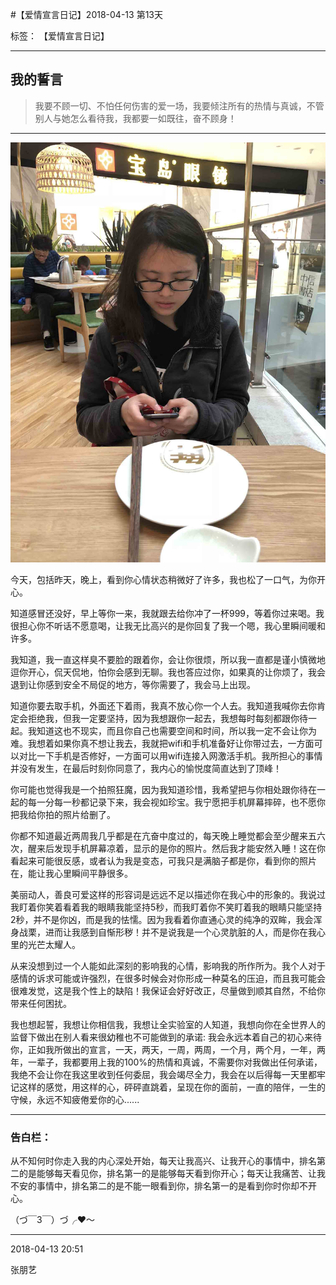 ﻿#【爱情宣言日记】2018-04-13 第13天

标签： 【爱情宣言日记】

---

## 我的誓言


> 我要不顾一切、不怕任何伤害的爱一场，我要倾注所有的热情与真诚，不管别人与她怎么看待我，我都要一如既往，奋不顾身！


---

![img](/img/love/IMG_1951.jpg)


今天，包括昨天，晚上，看到你心情状态稍微好了许多，我也松了一口气，为你开心。

知道感冒还没好，早上等你一来，我就跟去给你冲了一杯999，等着你过来喝。我很担心你不听话不愿意喝，让我无比高兴的是你回复了我一个嗯，我心里瞬间暖和许多。

我知道，我一直这样臭不要脸的跟着你，会让你很烦，所以我一直都是谨小慎微地逗你开心，侃天侃地，怕你会感到无聊。我也答应过你，如果真的让你烦了，我会退到让你感到安全不局促的地方，等你需要了，我会马上出现。

知道你要去取手机，外面还下着雨，我真不放心你一个人去。我知道我喊你去你肯定会拒绝我，但我一定要坚持，因为我想跟你一起去，我想每时每刻都跟你待一起。我知道这也不现实，而且你自己也需要空间和时间，所以我一定不会让你为难。我想着如果你真不想让我去，我就把wifi和手机准备好让你带过去，一方面可以对比一下手机是否修好，一方面可以用wifi连接入网激活手机。我所担心的事情并没有发生，在最后时刻你同意了，我内心的愉悦度简直达到了顶峰！

你可能也觉得我是一个拍照狂魔，因为我知道珍惜，我希望把与你相处跟你待在一起的每一分每一秒都记录下来，我会视如珍宝。我宁愿把手机屏幕摔碎，也不愿你把我给你拍的照片给删了。

你都不知道最近两周我几乎都是在亢奋中度过的，每天晚上睡觉都会至少醒来五六次，醒来后发现手机屏幕凉着，显示的是你的照片。然后我才能安然入睡！这在你看起来可能很反感，或者认为我是变态，可我只是满脑子都是你，看到你的照片在，能让我心里瞬间平静很多。

美丽动人，善良可爱这样的形容词是远远不足以描述你在我心中的形象的。我说过我盯着你笑着看着我的眼睛我能坚持5秒，而我盯着你不笑盯着我的眼睛只能坚持2秒，并不是你凶，而是我的怯懦。因为我看着你直通心灵的纯净的双眸，我会浑身战栗，进而让我感到自惭形秽！并不是说我是一个心灵肮脏的人，而是你在我心里的光芒太耀人。




从来没想到过一个人能如此深刻的影响我的心情，影响我的所作所为。我个人对于感情的诉求可能或许强烈，在很多时候会对你形成一种莫名的压迫，而且我可能会很难发觉，这是我个性上的缺陷！我保证会好好改正，尽量做到顺其自然，不给你带来任何困扰。

我也想起誓，我想让你相信我，我想让全实验室的人知道，我想向你在全世界人的监督下做出在别人看来很幼稚也不可能做到的承诺: 我会永远本着自己的初心来待你，正如我所做出的宣言，一天，两天，一周，两周，一个月，两个月，一年，两年，一辈子，我都要用上我的100%的热情和真诚，不需要你对我做出任何承诺，我绝不会让你在我这里收到任何委屈，我会竭尽全力，我会在以后得每一天里都牢记这样的感觉，用这样的心，砰砰直跳着，呈现在你的面前，一直的陪伴，一生的守候，永远不知疲倦爱你的心......




--------------

### 告白栏：

从不知何时你走入我的内心深处开始，每天让我高兴、让我开心的事情中，排名第二的是能够每天看见你，排名第一的是能够每天看到你开心；每天让我痛苦、让我不安的事情中，排名第二的是不能一眼看到你，排名第一的是看到你时你却不开心。


（づ￣3￣）づ╭❤～


----------

2018-04-13 20:51

张朋艺 